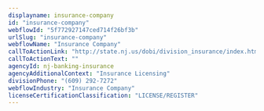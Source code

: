 ```yaml
---
displayname: insurance-company
id: "insurance-company"
webflowId: "5f772927147ced714f26bf3b"
urlSlug: "insurance-company"
webflowName: "Insurance Company"
callToActionLink: "http://state.nj.us/dobi/division_insurance/index.htm"
callToActionText: ""
agencyId: nj-banking-insurance
agencyAdditionalContext: "Insurance Licensing"
divisionPhone: "(609) 292-7272"
webflowIndustry: "Insurance Company"
licenseCertificationClassification: "LICENSE/REGISTER"
---
```

